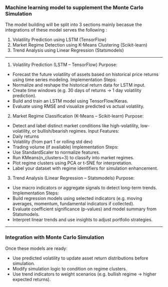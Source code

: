 ### Machine learning model to supplement the Monte Carlo Simulation

The model building will be split into 3 sections mainly becasue the integrations of these model serves the following : 


1. Volatility Prediction using LSTM (TensorFlow)
2. Market Regime Detection using K-Means Clustering (Scikit-learn)
3. Trend Analysis using Linear Regression (Statsmodels)

----------------------------------------
1. Volatility Prediction (LSTM – TensorFlow)
Purpose:
 - Forecast the future volatility of assets based on historical price returns using time series modeling.
Implementation Steps:
 - Normalize and reshape the historical return data for LSTM input.
 - Create time windows (e.g. 30 days of returns → 1 day volatility prediction).
 - Build and train an LSTM model using TensorFlow/Keras.
 - Evaluate using RMSE and visualize predicted vs actual volatility.

2. Market Regime Classification (K-Means – Scikit-learn)
Purpose:
 - Detect and label distinct market conditions like high-volatility, low-volatility, or bullish/bearish regimes.
Input Features:
 - Daily returns
 - Volatility (from part 1 or rolling std dev)
 - Trading volume (if available)
Implementation Steps:
 - Use StandardScaler to normalize features.
 - Run KMeans(n_clusters=3) to classify into market regimes.
 - Plot regime clusters using PCA or t-SNE for interpretation.
 - Label your dataset with regime identifiers for simulation enhancement.

3. Trend Analysis (Linear Regression – Statsmodels)
Purpose:
 - Use macro indicators or aggregate signals to detect long-term trends.
Implementation Steps:
 - Build regression models using selected indicators (e.g. moving averages, momentum, fundamental indicators if collected).
 - Evaluate coefficient significance (p-values) and model summary from Statsmodels.
 - Interpret linear trends and use insights to adjust portfolio strategies.

----------------------------------------

### Integration with Monte Carlo Simulation

Once these models are ready:
 - Use predicted volatility to update asset return distributions before simulation.
 - Modify simulation logic to condition on regime clusters.
 - Use trend indicators to weight scenarios (e.g. bullish regime → higher expected returns).